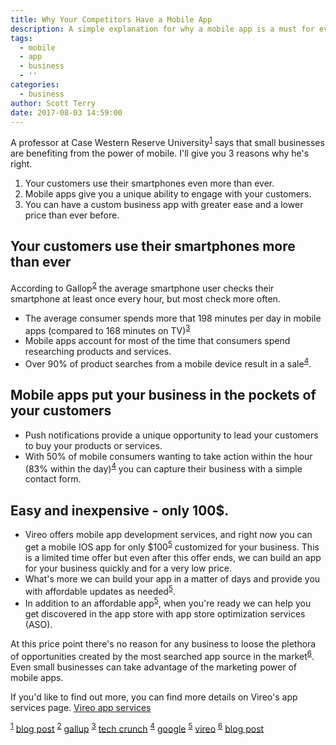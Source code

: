```yaml
---
title: Why Your Competitors Have a Mobile App
description: A simple explanation for why a mobile app is a must for every small business
tags:
  - mobile
  - app
  - business
  - ''
categories:
  - business
author: Scott Terry
date: 2017-08-03 14:59:00
---
```






A professor at Case Western Reserve University<sup id="source_ref1">[1](#source1)</sup> says that small businesses are benefiting from the power of mobile.  I'll give you 3 reasons why he's right.

1. Your customers use their smartphones even more than ever.
2. Mobile apps give you a unique ability to engage with your customers.
3. You can have a custom business app with greater ease and a lower price than ever before.

## Your customers use their smartphones more than ever

According to Gallop<sup id="source_ref2">[2](#source2)</sup> the average smartphone user checks their smartphone at least once every hour, but most check more often.

- The average consumer spends more that 198 minutes per day in mobile apps (compared to 168 minutes on TV)<sup id="source_ref3">[3](#source3)</sup>
- Mobile apps account for most of the time that consumers spend researching products and services.
- Over 90% of product searches from a mobile device result in a sale<sup id="source_ref4">[4](#source4)</sup>.

## Mobile apps put your business in the pockets of your customers

- Push notifications provide a unique opportunity to lead your customers to buy your products or services. 
- With 50% of mobile consumers wanting to take action within the hour (83% within the day)<sup id="source_ref4">[4](#source4)</sup> you can capture their business with a simple contact form.

## Easy and inexpensive - only 100$.
- Vireo offers mobile app development services, and right now you can get a mobile IOS app for only $100<sup id="source_ref5">[5](#source5)</sup> customized for your business.  This is a limited time offer but even after this offer ends, we can build an app for your business quickly and for a very low price.
- What's more we can build your app in a matter of days and provide you with affordable updates as needed<sup id="source_ref5">[5](#source5)</sup>.
- In addition to an affordable app<sup id="source_ref5">[5](#source5)</sup>, when you're ready we can help you get discovered in the app store with app store optimization services (ASO).

At this price point there's no reason for any business to loose the plethora of opportunities created by the most searched app source in the market<sup id="source_ref6">[6](#source6)</sup>.  Even small businesses can take advantage of the marketing power of mobile apps.

If you'd like to find out more, you can find more details on Vireo's app services page.  [Vireo app services](https://apptivator.cloudvireo.com/index.html?source=link)

<sup id="source1">[1](#source_ref1)</sup> [blog post](https://www.entrepreneur.com/article/269978)
<sup  id="source2">[2](#source_ref2)</sup> [gallup](http://www.gallup.com/poll/184046/smartphone-owners-check-phone-least-hourly.aspx)
<sup id="source3">[3](#source_ref3)</sup> [tech crunch](https://techcrunch.com/2015/09/10/u-s-consumers-now-spend-more-time-in-apps-than-watching-tv/#.2i85ox:DJrh)
<sup id="source4">[4](#source_ref4)</sup> [google](https://www.thinkwithgoogle.com/advertising-channels/mobile/mobile-path-to-purchase-5-key-findings/)
<sup id="source5">[5](#source_ref5)</sup> [vireo](https://apptivator.cloudvireo.com/index.html?source=link)
<sup id="source5">[6](#source_ref6)</sup> [blog post](https://blog.kissmetrics.com/app-store-optimization/)